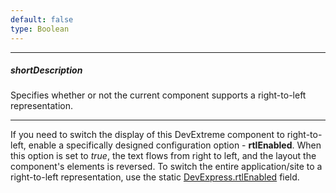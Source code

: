 ```yaml
---
default: false
type: Boolean
---
```

---
##### shortDescription
Specifies whether or not the current component supports a right-to-left representation.

---
If you need to switch the display of this DevExtreme component to right-to-left, enable a specifically designed configuration option - **rtlEnabled**. When this option is set to *true*, the text flows from right to left, and the layout the component's elements is reversed. To switch the entire application/site to a right-to-left representation, use the static [DevExpress.rtlEnabled](/api-reference/50%20Common/utils/rtlEnabled.md '/Documentation/ApiReference/Common/Utils/#rtlEnabled') field.
